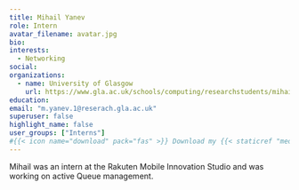 ```yaml
---
title: Mihail Yanev
role: Intern
avatar_filename: avatar.jpg
bio: 
interests:
  - Networking
social:
organizations:
  - name: University of Glasgow
    url: https://www.gla.ac.uk/schools/computing/researchstudents/mihailyanev/
education:
email: "m.yanev.1@reserach.gla.ac.uk"
superuser: false
highlight_name: false
user_groups: ["Interns"]
#{{< icon name="download" pack="fas" >}} Download my {{< staticref "media/demo_resume.pdf" "newtab" >}}resumé{{< /staticref >}}.
---
```


Mihail was an intern at the Rakuten Mobile Innovation Studio and was working on active Queue management.